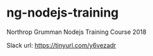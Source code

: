 # ng-nodejs-training
Northrop Grumman Nodejs Training Course 2018


Slack url: https://tinyurl.com/y6vezadr
